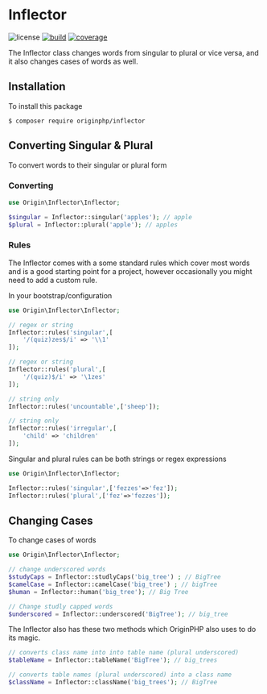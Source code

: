 # Inflector

![license](https://img.shields.io/badge/license-MIT-brightGreen.svg)
[![build](https://github.com/originphp/inflector/workflows/CI/badge.svg)](https://github.com/originphp/inflector/actions)
[![coverage](https://coveralls.io/repos/github/originphp/inflector/badge.svg?branch=master)](https://coveralls.io/github/originphp/inflector?branch=master)

The Inflector class changes words from singular to plural or vice versa, and it also changes cases of words as well.

## Installation

To install this package

```linux
$ composer require originphp/inflector
```

## Converting Singular & Plural

To convert words to their singular or plural form

### Converting

```php
use Origin\Inflector\Inflector;

$singular = Inflector::singular('apples'); // apple
$plural = Inflector::plural('apple'); // apples
```

### Rules

The Inflector comes with a some standard rules which cover most words and is a good starting point for a project, however
occasionally you might need to add a custom rule.

In your bootstrap/configuration

```php
use Origin\Inflector\Inflector;

// regex or string
Inflector::rules('singular',[
    '/(quiz)zes$/i' => '\\1'
]);

// regex or string
Inflector::rules('plural',[
    '/(quiz)$/i' => '\1zes'
]);

// string only
Inflector::rules('uncountable',['sheep']);

// string only
Inflector::rules('irregular',[
    'child' => 'children'
]);
```

Singular and plural rules can be both strings or regex expressions


```php
use Origin\Inflector\Inflector;

Inflector::rules('singular',['fezzes'=>'fez']);
Inflector::rules('plural',['fez'=>'fezzes']);
```

## Changing Cases

To change cases of words

```php
use Origin\Inflector\Inflector;

// change underscored words
$studyCaps = Inflector::studlyCaps('big_tree') ; // BigTree
$camelCase = Inflector::camelCase('big_tree') ; // bigTree
$human = Inflector::human('big_tree'); // Big Tree

// Change studly capped words
$underscored = Inflector::underscored('BigTree'); // big_tree
```

The Inflector also has these two methods which OriginPHP also uses to do its magic.

```php
// converts class name into into table name (plural underscored)
$tableName = Inflector::tableName('BigTree'); // big_trees

// converts table names (plural underscored) into a class name
$className = Inflector::className('big_trees'); // BigTree
```